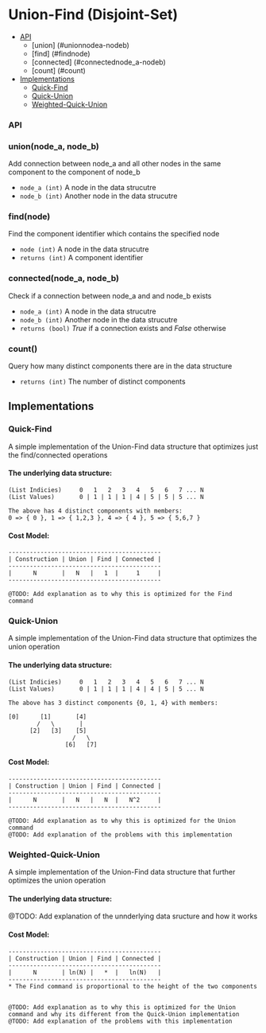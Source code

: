 # Union-Find (Disjoint-Set)

+ [API](#api)
  + [union] (#unionnodea-nodeb)
  + [find] (#findnode)
  + [connected] (#connectednode_a-nodeb)
  + [count] (#count)
+ [Implementations](#implementations)
  + [Quick-Find](#quick-find)
  + [Quick-Union](#quick-union)
  + [Weighted-Quick-Union](#weighted-quick-union)

### API

### union(node_a, node_b)
Add connection between node_a and all other nodes in the same component to the component of node_b
  + `node_a (int)` A node in the data strucutre
  + `node_b (int)` Another node in the data strucutre

### find(node)
Find the component identifier which contains the specified node
  + `node (int)` A node in the data strucutre
  + `returns (int)` A component identifier

### connected(node_a, node_b)
Check if a connection between node_a and and node_b exists
  + `node_a (int)` A node in the data strucutre
  + `node_b (int)` Another node in the data strucutre
  + `returns (bool)` *True* if a connection exists and *False* otherwise

### count()
Query how many distinct components there are in the data structure
  + `returns (int)` The number of distinct components

## Implementations

### Quick-Find

A simple implementation of the Union-Find data structure that optimizes just the find/connected operations

#### The underlying data structure:
```
(List Indicies)     0   1   2   3   4   5   6   7 ... N
(List Values)       0 | 1 | 1 | 1 | 4 | 5 | 5 | 5 ... N

The above has 4 distinct components with members:
0 => { 0 }, 1 => { 1,2,3 }, 4 => { 4 }, 5 => { 5,6,7 }
```

#### Cost Model:
```
-------------------------------------------
| Construction | Union | Find | Connected |
-------------------------------------------
|      N       |   N   |   1  |     1     |
-------------------------------------------

@TODO: Add explanation as to why this is optimized for the Find command
```

### Quick-Union

A simple implementation of the Union-Find data structure that optimizes the union operation

#### The underlying data structure:
```
(List Indicies)     0   1   2   3   4   5   6   7 ... N
(List Values)       0 | 1 | 1 | 1 | 4 | 4 | 5 | 5 ... N

The above has 3 distinct components {0, 1, 4} with members:

[0]      [1]       [4]
        /   \       |
      [2]   [3]    [5]
                  /   \
                [6]   [7]
```

#### Cost Model:
```
-------------------------------------------
| Construction | Union | Find | Connected |
-------------------------------------------
|      N       |   N   |   N  |   N^2     |
-------------------------------------------

@TODO: Add explanation as to why this is optimized for the Union command
@TODO: Add explanation of the problems with this implementation
```

### Weighted-Quick-Union

A simple implementation of the Union-Find data structure that further optimizes the union operation

#### The underlying data structure:
@TODO: Add explanation of the unnderlying data sructure and how it works

#### Cost Model:
```
-------------------------------------------
| Construction | Union | Find | Connected |
-------------------------------------------
|      N       | ln(N) |   *  |   ln(N)   |
-------------------------------------------
* The Find command is proportional to the height of the two components


@TODO: Add explanation as to why this is optimized for the Union command and why its different from the Quick-Union implementation
@TODO: Add explanation of the problems with this implementation
```

